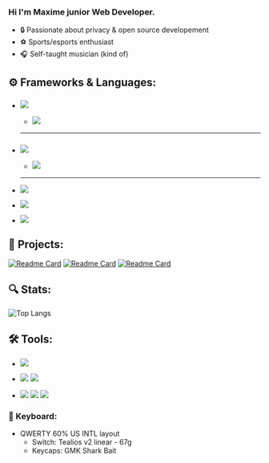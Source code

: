  ### Hi I'm Maxime junior Web Developer.

* :lock: Passionate about privacy & open source developement
* :soccer: Sports/esports enthusiast
* :headphones: Self-taught musician (kind of)

## :gear: Frameworks & Languages: 
* ### ![](https://img.shields.io/badge/Angular-DD0031?style=for-the-badge&logo=angular&logoColor=white)
  * ![](https://img.shields.io/badge/TypeScript-007ACC?style=for-the-badge&logo=typescript&logoColor=white)
  <hr>
* ### ![](https://img.shields.io/badge/Spring-6DB33F?style=for-the-badge&logo=spring&logoColor=white)
  * ![](https://img.shields.io/badge/Java-ED8B00?style=for-the-badge&logo=java&logoColor=white)
  
  <hr>
* ![](https://img.shields.io/badge/HTML5-E34F26?style=for-the-badge&logo=html5&logoColor=white)
* ![](https://img.shields.io/badge/Sass-CC6699?style=for-the-badge&logo=sass&logoColor=white)
* ![](https://img.shields.io/badge/JavaScript-F7DF1E?style=for-the-badge&logo=javascript&logoColor=black)

## :construction: Projects: 
[![Readme Card](https://github-readme-stats.vercel.app/api/pin/?username=RangoDisco&repo=Aurinko&theme=ayu-mirage)](https://github.com/RangoDisco/Aurinko)
[![Readme Card](https://github-readme-stats.vercel.app/api/pin/?username=RangoDisco&repo=Tjunami&theme=ayu-mirage)](https://github.com/RangoDisco/Tjunami)
[![Readme Card](https://github-readme-stats.vercel.app/api/pin/?username=RangoDisco&repo=Ohto&theme=ayu-mirage)](https://github.com/RangoDisco/Ohto)

## :mag: Stats:

![Top Langs](https://github-readme-stats.vercel.app/api/top-langs/?username=RangoDisco&layout=compact&theme=ayu-mirage)

## 🛠️ Tools: 
* ![](https://img.shields.io/badge/Git-F05032?style=for-the-badge&logo=git&logoColor=white)
* ![](https://img.shields.io/badge/Linux-FCC624?style=for-the-badge&logo=linux&logoColor=black) ![](https://img.shields.io/badge/Windows-0078D6?style=for-the-badge&logo=windows&logoColor=white)

* ![](https://img.shields.io/badge/Visual_Studio_Code-0078D4?style=for-the-badge&logo=visual%20studio%20code&logoColor=white) ![](https://img.shields.io/badge/IntelliJIDEA-000000.svg?style=for-the-badge&logo=intellij-idea&logoColor=white) ![](https://img.shields.io/badge/Eclipse-2C2255?style=for-the-badge&logo=eclipse&logoColor=white)


### :gem: Keyboard: 
* QWERTY 60% US INTL layout
  * Switch: Tealios v2 linear - 67g
  * Keycaps: GMK Shark Bait
